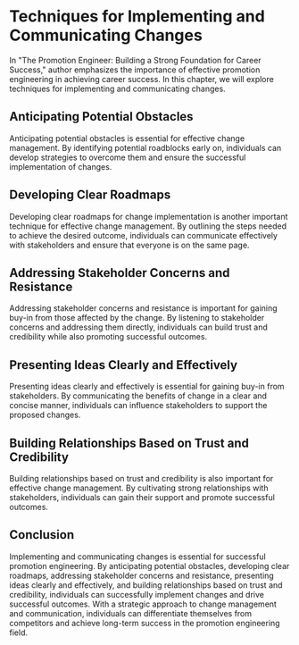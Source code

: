 Techniques for Implementing and Communicating Changes
========================================================================================================

In "The Promotion Engineer: Building a Strong Foundation for Career Success," author emphasizes the importance of effective promotion engineering in achieving career success. In this chapter, we will explore techniques for implementing and communicating changes.

Anticipating Potential Obstacles
--------------------------------

Anticipating potential obstacles is essential for effective change management. By identifying potential roadblocks early on, individuals can develop strategies to overcome them and ensure the successful implementation of changes.

Developing Clear Roadmaps
-------------------------

Developing clear roadmaps for change implementation is another important technique for effective change management. By outlining the steps needed to achieve the desired outcome, individuals can communicate effectively with stakeholders and ensure that everyone is on the same page.

Addressing Stakeholder Concerns and Resistance
----------------------------------------------

Addressing stakeholder concerns and resistance is important for gaining buy-in from those affected by the change. By listening to stakeholder concerns and addressing them directly, individuals can build trust and credibility while also promoting successful outcomes.

Presenting Ideas Clearly and Effectively
----------------------------------------

Presenting ideas clearly and effectively is essential for gaining buy-in from stakeholders. By communicating the benefits of change in a clear and concise manner, individuals can influence stakeholders to support the proposed changes.

Building Relationships Based on Trust and Credibility
-----------------------------------------------------

Building relationships based on trust and credibility is also important for effective change management. By cultivating strong relationships with stakeholders, individuals can gain their support and promote successful outcomes.

Conclusion
----------

Implementing and communicating changes is essential for successful promotion engineering. By anticipating potential obstacles, developing clear roadmaps, addressing stakeholder concerns and resistance, presenting ideas clearly and effectively, and building relationships based on trust and credibility, individuals can successfully implement changes and drive successful outcomes. With a strategic approach to change management and communication, individuals can differentiate themselves from competitors and achieve long-term success in the promotion engineering field.


